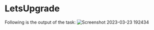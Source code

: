 # LetsUpgrade

Following is the output of the task:
![Screenshot 2023-03-23 192434](https://user-images.githubusercontent.com/99131014/227226015-5b29db46-8c17-4a2e-bc62-cf6fa62352f6.png)
